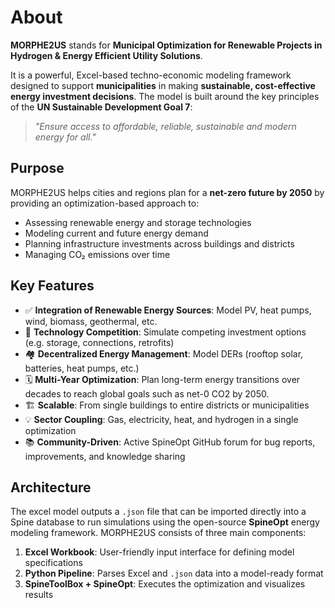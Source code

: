 # About

**MORPHE2US** stands for **Municipal Optimization for Renewable Projects in Hydrogen & Energy Efficient Utility Solutions**.

It is a powerful, Excel-based techno-economic modeling framework designed to support **municipalities** in making **sustainable, cost-effective energy investment decisions**. The model is built around the key principles of the **UN Sustainable Development Goal 7**:  
> *"Ensure access to affordable, reliable, sustainable and modern energy for all."*

## Purpose

MORPHE2US helps cities and regions plan for a **net-zero future by 2050** by providing an optimization-based approach to:

- Assessing renewable energy and storage technologies
- Modeling current and future energy demand
- Planning infrastructure investments across buildings and districts
- Managing CO₂ emissions over time

## Key Features

- ✅ **Integration of Renewable Energy Sources**: Model PV, heat pumps, wind, biomass, geothermal, etc.
- 🧩 **Technology Competition**: Simulate competing investment options (e.g. storage, connections, retrofits)
- 🏘 **Decentralized Energy Management**: Model DERs (rooftop solar, batteries, heat pumps, etc.)
- 🗓 **Multi-Year Optimization**: Plan long-term energy transitions over decades to reach global goals such as net-0 CO2 by 2050.
- 🏗 **Scalable**: From single buildings to entire districts or municipalities
- 💡 **Sector Coupling**: Gas, electricity, heat, and hydrogen in a single optimization
- 📚 **Community-Driven**: Active SpineOpt GitHub forum for bug reports, improvements, and knowledge sharing

## Architecture

The excel model outputs a `.json` file that can be imported directly into a Spine database to run simulations using the open-source **SpineOpt** energy modeling framework. 
MORPHE2US consists of three main components:

1. **Excel Workbook**: User-friendly input interface for defining model specifications
2. **Python Pipeline**: Parses Excel and `.json` data into a model-ready format
3. **SpineToolBox + SpineOpt**: Executes the optimization and visualizes results